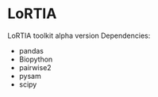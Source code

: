 # LoRTIA
LoRTIA toolkit alpha version
Dependencies:
- pandas
- Biopython
- pairwise2
- pysam
- scipy
